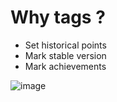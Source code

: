 # Why tags ? 

  * Set historical points
  * Mark stable version
  * Mark achievements

![image](https://github.com/user-attachments/assets/47b538cd-ba32-42ca-b63f-9e9d40c83c39)
